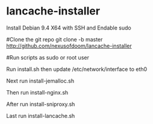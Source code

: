 # lancache-installer
 Install Debian 9.4 X64 with SSH and Endable sudo

#Clone the git repo
 git clone -b master http://github.com/nexusofdoom/lancache-installer

#Run scripts as sudo or root user

Run install.sh
 then update /etc/network/interface to eth0

Next run install-jemalloc.sh

Then run install-nginx.sh

After run install-sniproxy.sh

Last run install-lancache.sh
